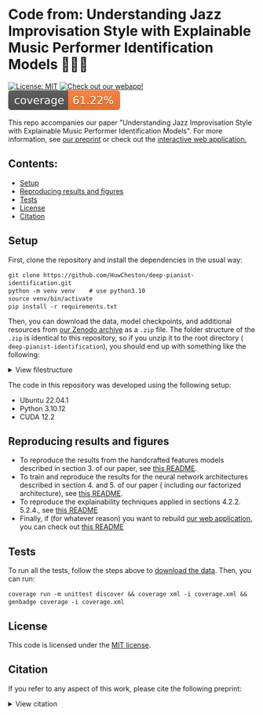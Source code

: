 # Code from: Understanding Jazz Improvisation Style with Explainable Music Performer Identification Models 🤔💭🎹

[![License: MIT](https://img.shields.io/badge/License-MIT-yellow.svg)](https://opensource.org/licenses/MIT) <a target="_blank" href="https://huwcheston.github.io/ImprovID-app/index.html">
<img src="https://img.shields.io/badge/Check%20out%20our%20webapp!-8A2BE2" alt="Check out our webapp!"/>
</a> ![coverage](coverage-badge.svg)

This repo accompanies our paper "Understanding Jazz Improvisation Style with Explainable Music Performer Identification
Models". For more information, see [our preprint](TODO) or check out
the [interactive web application.](https://huwcheston.github.io/ImprovID-app/index.html)

## Contents:

- [Setup](#setup)
- [Reproducing results and figures](#reproducing-results-and-figures)
- [Tests](#tests)
- [License](#license)
- [Citation](#citation)

## Setup

First, clone the repository and install the dependencies in the usual way:

```
git clone https://github.com/HuwCheston/deep-pianist-identification.git
python -m venv venv    # use python3.10
source venv/bin/activate
pip install -r requirements.txt
```

Then, you can download the data, model checkpoints, and additional resources from [our Zenodo archive](TODO) as a `.zip`
file. The folder structure of the `.zip` is identical to this repository, so if you unzip it to the root directory (
`deep-pianist-identification`), you should end up with something like the following:

<details>
<summary>View filestructure</summary>

```
.
└── deep-pianist-identification/
    ├── data/
    │   ├── clips/                # pre-truncated 30 second clips (download from Zenodo)
    │   │   ├── pijama/
    │   │   │   ├── one_folder_per_track
    │   │   │   └── ...
    │   │   └── jtd/
    │   │       ├── one_folder_per_track
    │   │       └── ...
    │   └── raw/                  # metadata and full performances (download from Zenodo)
    │       ├── pijama
    │       └── jtd
    ├── checkpoints/
    │   ├── baselines/
    │   │   └── crnn-jtd+pijama-augment/
    │   │       └── checkpoint_099.pth    # checkpoint of best CRNN
    │   │   └── resnet50-jtd+pijama-augment/
    │   │       └── checkpoint_099.pth    # checkpoint of best resnet
    │   └── disentangle-resnet-channel/
    │       └── disentangle-jtd+pijama-resnet18-mask30concept3-augment50-noattention-avgpool-onefc/
    │           └── checkpoint_099.pth   # checkpoint of best factorised model
    ├── references/
    │   ├── cav_resources/
    │   │   └── voicings/
    │   │       └── midi_final/
    │   │           ├── 1_cav/            # one folder per CAV
    │   │           │   ├── 1.mid
    │   │           │   └── 2.mid
    │   │           ├── 2_cav/
    │   │           │   └── ...
    │   │           └── ...                # Download these examples from Zenodo
    └── reports/
        └── figures/           # raw files for results in our paper
```

</details>

The code in this repository was developed using the following setup:

- Ubuntu 22.04.1
- Python 3.10.12
- CUDA 12.2

## Reproducing results and figures

- To reproduce the results from the handcrafted features models described in section 3. of our paper,
  see [this README](deep_pianist_identification/whitebox/README.md).
- To train and reproduce the results for the neural network architectures described in section 4. and 5. of our paper (
  including our factorized architecture), see [this README](deep_pianist_identification/encoders/README.md).
- To reproduce the explainability techniques applied in sections 4.2.2. 5.2.4.,
  see [this README](deep_pianist_identification/explainability/README.md)
- Finally, if (for whatever reason) you want to
  rebuild [our web application](https://huwcheston.github.io/ImprovID-app/index.html), you can check
  out [this README](deep_pianist_identification/app/README.md)

## Tests

To run all the tests, follow the steps above to [download the data](#setup). Then, you can run:

```
coverage run -m unittest discover && coverage xml -i coverage.xml && genbadge coverage -i coverage.xml
```

## License

This code is licensed under the [MIT license](LICENSE.md).

## Citation

If you refer to any aspect of this work, please cite the following preprint:

<details>
<summary>View citation</summary>

```
@article{cheston2025jazz,
  title = {Understanding Jazz Improvisation Style with Explainable Music Performer Identification Models},
  author = {Huw Cheston and Reuben Bance and Peter Harrison},
  journal = {arXiv},
  year = {2025},
  eprint = {arXiv:TODO},
  eprinttype = {arxiv},
  eprintclass = {cs.SD},
  institution = {Centre for Music and Science, University of Cambridge}
}
```

</details>
